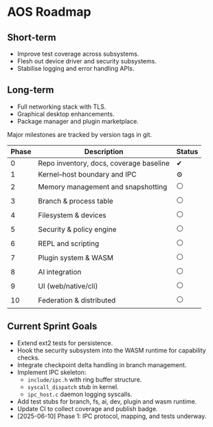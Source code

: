 # AOS Roadmap

## Short-term
- Improve test coverage across subsystems.
- Flesh out device driver and security subsystems.
- Stabilise logging and error handling APIs.

## Long-term
- Full networking stack with TLS.
- Graphical desktop enhancements.
- Package manager and plugin marketplace.

Major milestones are tracked by version tags in git.

| Phase | Description | Status |
|-------|-------------|-------|
| 0 | Repo inventory, docs, coverage baseline | ✔ |
| 1 | Kernel–host boundary and IPC | ⚙ |
| 2 | Memory management and snapshotting | ⚪ |
| 3 | Branch & process table | ⚪ |
| 4 | Filesystem & devices | ⚪ |
| 5 | Security & policy engine | ⚪ |
| 6 | REPL and scripting | ⚪ |
| 7 | Plugin system & WASM | ⚪ |
| 8 | AI integration | ⚪ |
| 9 | UI (web/native/cli) | ⚪ |
| 10 | Federation & distributed | ⚪ |

## Current Sprint Goals
- Extend ext2 tests for persistence.
- Hook the security subsystem into the WASM runtime for capability checks.
- Integrate checkpoint delta handling in branch management.
- Implement IPC skeleton:
  - `include/ipc.h` with ring buffer structure.
  - `syscall_dispatch` stub in kernel.
  - `ipc_host.c` daemon logging syscalls.
- Add test stubs for branch, fs, ai, dev, plugin and wasm runtime.
- Update CI to collect coverage and publish badge.
- [2025-06-10] Phase 1: IPC protocol, mapping, and tests underway.
